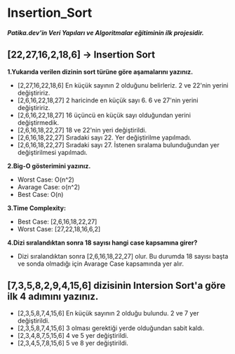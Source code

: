 # Insertion_Sort
##### Patika.dev'in Veri Yapıları ve Algoritmalar eğitiminin ilk projesidir. 

## **[22,27,16,2,18,6] -> Insertion Sort**

**1.Yukarıda verilen dizinin sort türüne göre aşamalarını yazınız.** 

- [2,27,16,22,18,6] En küçük sayının 2 olduğunu belirleriz. 2 ve 22'nin yerini değiştiririz.
- [2,6,16,22,18,27] 2 haricinde en küçük sayı 6. 6 ve 27'nin yerini değiştiririz.
- [2,6,16,22,18,27] 16 üçüncü en küçük sayı olduğundan yerini değiştirmedik.
- [2,6,16,18,22,27] 18 ve 22'nin yeri değiştirildi.
- [2,6,16,18,22,27] Sıradaki sayı 22. Yer değiştirilme yapılmadı.
- [2,6,16,18,22,27] Sıradaki sayı 27. İstenen sıralama bulunduğundan yer değiştirilmesi yapılmadı.

**2.Big-O gösterimini yazınız.**
- Worst Case: O(n^2)
- Avarage Case: o(n^2)
- Best Case: O(n)

**3.Time Complexity:**
- Best Case: [2,6,16,18,22,27]
- Worst Case: [27,22,18,16,6,2]

**4.Dizi sıralandıktan sonra 18 sayısı hangi case kapsamına girer?**
- Dizi sıralandıktan sonra [2,6,16,18,22,27] olur. Bu durumda 18 sayısı başta ve sonda olmadığı için Avarage Case kapsamında yer alır.


## [7,3,5,8,2,9,4,15,6] dizisinin Intersion Sort'a göre ilk 4 adımını yazınız.

- [2,3,5,8,7,4,15,6] En küçük sayının 2 olduğu bulundu. 2 ve 7 yer değiştirildi. 
- [2,3,5,8,7,4,15,6] 3 olması gerektiği yerde olduğundan sabit kaldı.
- [2,3,4,8,7,5,15,6] 4 ve 5 yer değiştirildi.
- [2,3,4,5,7,8,15,6] 5 ve 8 yer değiştirildi.
